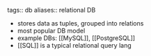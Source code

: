 tags:: db
aliases:: relational DB

- stores data as tuples, grouped into relations
- most popular DB model
- example DBs: [[MySQL]], [[PostgreSQL]]
- [[SQL]] is a typical relational query lang